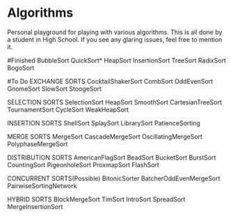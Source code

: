# Algorithms
Personal playground for playing with various algorithms.
This is all done by a student in High School. If you see any glaring issues, feel free to mention it.

#Finished
BubbleSort
QuickSort*
HeapSort
InsertionSort
TreeSort
RadixSort
BogoSort

#To Do
EXCHANGE SORTS
CocktailShakerSort
CombSort
OddEvenSort
GnomeSort
SlowSort
StoogeSort

SELECTION SORTS
SelectionSort
HeapSort
SmoothSort
CartesianTreeSort
TournamentSort
CycleSort
WeakHeapSort

INSERTION SORTS
ShellSort
SplaySort
LibrarySort
PatienceSorting

MERGE SORTS
MergeSort
CascadeMergeSort
OscillatingMergeSort
PolyphaseMergeSort

DISTRIBUTION SORTS
AmericanFlagSort
BeadSort
BucketSort
BurstSort
CountingSort
PigeonholeSort
ProxmapSort
FlashSort

CONCURRENT SORTS(Possible)
BitonicSorter
BatcherOddEvenMergeSort
PairwiseSortingNetwork

HYBRID SORTS
BlockMergeSort
TimSort
IntroSort
SpreadSort
MergeInsertionSort




